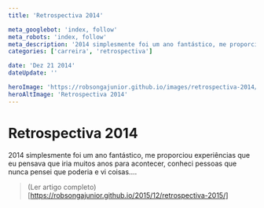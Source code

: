 ```yaml
---
title: 'Retrospectiva 2014'

meta_googlebot: 'index, follow'
meta_robots: 'index, follow'
meta_description: '2014 simplesmente foi um ano fantástico, me proporciou experiências que eu pensava que iria muitos anos para acontecer, conheci pessoas que nunca pensei que poderia e vi coisas.....'
categories: ['carreira', 'retrospectiva']

date: 'Dez 21 2014'
dateUpdate: ''

heroImage: 'https://robsongajunior.github.io/images/retrospectiva-2014/cover.png'
heroAltImage: 'Retrospectiva 2014'
---
```


# Retrospectiva 2014

2014 simplesmente foi um ano fantástico, me proporciou experiências que eu pensava que iria muitos anos para acontecer, conheci pessoas que nunca pensei que poderia e vi coisas....

> (Ler artigo completo)[https://robsongajunior.github.io/2015/12/retrospectiva-2015/]

